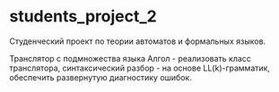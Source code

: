 # students_project_2
Студенческий проект по теории автоматов и формальных языков.

Транслятор с подмножества языка Алгол - реализовать класс транслятора, синтаксический разбор - на основе LL(k)-грамматик, обеспечить развернутую диагностику ошибок.

